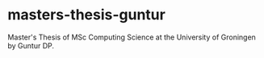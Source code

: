 # masters-thesis-guntur
Master's Thesis of MSc Computing Science at the University of Groningen by Guntur DP.
